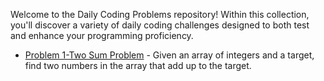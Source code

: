Welcome to the Daily Coding Problems repository! Within this collection, you'll discover a variety of daily coding challenges designed to both test and enhance your programming proficiency.
- [Problem 1-Two Sum Problem](https://github.com/Zunysha/LeetCode/tree/main/Problem-1) - Given an array of integers and a target, find two numbers in the array that add up to the target.
